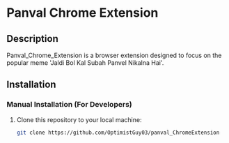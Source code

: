 # Panval Chrome Extension

## Description

Panval_Chrome_Extension is a browser extension designed to focus on the popular meme 'Jaldi Bol Kal Subah Panvel Nikalna Hai'.

## Installation

### Manual Installation (For Developers)

1. Clone this repository to your local machine:
   ```bash
   git clone https://github.com/OptimistGuy03/panval_ChromeExtension


